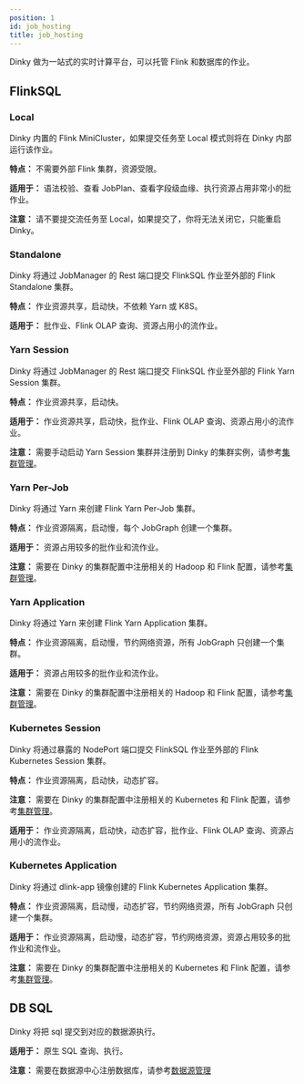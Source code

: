 ```yaml
---
position: 1
id: job_hosting
title: job_hosting
---
```





Dinky 做为一站式的实时计算平台，可以托管 Flink 和数据库的作业。

## FlinkSQL

### Local

Dinky 内置的 Flink MiniCluster，如果提交任务至 Local 模式则将在 Dinky 内部运行该作业。

**特点：** 不需要外部 Flink 集群，资源受限。

**适用于：** 语法校验、查看 JobPlan、查看字段级血缘、执行资源占用非常小的批作业。

**注意：** 请不要提交流任务至 Local，如果提交了，你将无法关闭它，只能重启 Dinky。

### Standalone

Dinky 将通过 JobManager 的 Rest 端口提交 FlinkSQL 作业至外部的 Flink Standalone 集群。

**特点：** 作业资源共享，启动快，不依赖 Yarn 或 K8S。

**适用于：** 批作业、Flink OLAP 查询、资源占用小的流作业。

### Yarn Session

Dinky 将通过 JobManager 的 Rest 端口提交 FlinkSQL 作业至外部的 Flink Yarn Session 集群。

**特点：** 作业资源共享，启动快。

**适用于：** 作业资源共享，启动快，批作业、Flink OLAP 查询、资源占用小的流作业。

**注意：** 需要手动启动 Yarn Session 集群并注册到 Dinky 的集群实例，请参考[集群管理](/zh-CN/administrator_guide/register_center/cluster_manage.md)。

### Yarn Per-Job

Dinky 将通过 Yarn 来创建 Flink Yarn Per-Job 集群。

**特点：** 作业资源隔离，启动慢，每个 JobGraph 创建一个集群。

**适用于：** 资源占用较多的批作业和流作业。

**注意：** 需要在 Dinky 的集群配置中注册相关的 Hadoop 和 Flink 配置，请参考[集群管理](/zh-CN/administrator_guide/register_center/cluster_manage.md)。

### Yarn Application

Dinky 将通过 Yarn 来创建 Flink Yarn Application 集群。

**特点：** 作业资源隔离，启动慢，节约网络资源，所有 JobGraph 只创建一个集群。

**适用于：** 资源占用较多的批作业和流作业。

**注意：** 需要在 Dinky 的集群配置中注册相关的 Hadoop 和 Flink 配置，请参考[集群管理](/zh-CN/administrator_guide/register_center/cluster_manage.md)。

### Kubernetes Session

Dinky 将通过暴露的 NodePort 端口提交 FlinkSQL 作业至外部的 Flink Kubernetes Session 集群。

**特点：** 作业资源隔离，启动快，动态扩容。

**注意：** 需要在 Dinky 的集群配置中注册相关的 Kubernetes 和 Flink 配置，请参考[集群管理](/zh-CN/administrator_guide/register_center/cluster_manage.md)。

**适用于：** 作业资源隔离，启动快，动态扩容，批作业、Flink OLAP 查询、资源占用小的流作业。

### Kubernetes Application

Dinky 将通过 dlink-app 镜像创建的 Flink Kubernetes Application 集群。

**特点：** 作业资源隔离，启动慢，动态扩容，节约网络资源，所有 JobGraph 只创建一个集群。

**适用于：** 作业资源隔离，启动慢，动态扩容，节约网络资源，资源占用较多的批作业和流作业。

**注意：** 需要在 Dinky 的集群配置中注册相关的 Kubernetes 和 Flink 配置，请参考[集群管理](/zh-CN/administrator_guide/register_center/cluster_manage.md)。

## DB SQL

Dinky 将把 sql 提交到对应的数据源执行。

**适用于：** 原生 SQL 查询、执行。

**注意：** 需要在数据源中心注册数据库，请参考[数据源管理](/zh-CN/administrator_guide/register_center/datasource_manage.md)